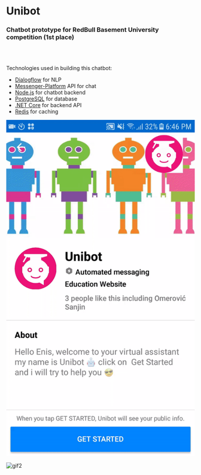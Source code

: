 # Unibot

### Chatbot prototype for RedBull Basement University competition (1st place)

<br>
<br>

Technologies used in building this chatbot:

- [Dialogflow](https://cloud.google.com/dialogflow) for NLP
- [Messenger-Platform](https://developers.facebook.com/docs/messenger-platform/) API for chat
- [Node.js](https://nodejs.org/en/) for chatbot backend
- [PostgreSQL](https://www.postgresql.org/) for database
- [.NET Core](https://dotnet.microsoft.com/) for backend API
- [Redis](https://redis.io/) for caching

![gif1](https://raw.githubusercontent.com/Enzzza/unibot/main/media/gif1.gif)

![gif2](https://github.com/Enzzza/unibot/blob/main/media/gif2.gif?raw=true)

